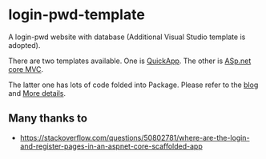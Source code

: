 # login-pwd-template
A login-pwd website with database (Additional Visual Studio template is adopted).

There are two templates available. One is [QuickApp](https://marketplace.visualstudio.com/items?itemName=adentum.QuickApp-ASPNETCoreAngularXProjectTemplate). The other is [ASp.net core MVC](https://docs.microsoft.com/en-us/aspnet/mvc/overview/security/create-an-aspnet-mvc-5-web-app-with-email-confirmation-and-password-reset).

The latter one has lots of code folded into Package. Please refer to the [blog](https://devblogs.microsoft.com/aspnet/aspnetcore-2-1-identity-ui/) and [More details](https://docs.microsoft.com/en-us/aspnet/core/security/authentication/scaffold-identity?view=aspnetcore-2.1&tabs=visual-studio).


## Many thanks to
- https://stackoverflow.com/questions/50802781/where-are-the-login-and-register-pages-in-an-aspnet-core-scaffolded-app
